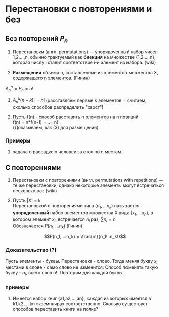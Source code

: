 # Перестановки с повторениями и без

## Без повторений $P_n$
1. Перестановки (англ. permutations) — упорядоченный набор чисел 1,2,…,n, обычно трактуемый как **биекция** на множестве {1,2,…,n}, которая числу i ставит соответствие i-й элемент из набора. (wiki)

2. **Размещения** объема n, составленные из элементов множества Х, содержащего n элементов. (Гинин)

$A_n^n = P_n = n!$

1. $A_n^k (n-k)! = n!$ (расставляем первые k элементов + считаем, сколько способов распределить "хвост")

2. Пусть f(n) - способ расставить n элементов на n позиций  
f(n) = n*f(n-1) =...= n!   
 (Доказываем, как (3) для размещений) 

### Примеры 
1. задача о рассадке n человек за стол по n местам.

## С повторениями
1. Перестановки с повторениями (англ. permutations with repetitions) — те же перестановки, однако некоторые элементы могут встречаться несколько раз.(wiki)

2. Пусть |X| = k  
Перестановкой с повторениями типа $(n_1, ...n_k)$ называется **упорядоченный** набор элементов множества Х вида $(x_1, ...x_n)$, в котором элемент $x_i$,
встречается $n_i$ раз, $\sum n_i = n$  
Обозначается $P(n_1, ...n_k)$ (Гинин)

$$P(n_1, ...n_k) = \frac{n!}{n_1!..n_k!}$$

### Доказательство (?)
Пусть элементы - буквы. Перестановка - слово. Тогда меняя букву $x_i$ местами в слове - само слово не изменится. Способ поменять такую букву - $n_i$, всего слов n!. Повторим для каждой буквы.

### примеры
1.  Имеется набор книг {a1,a2,…,an}, каждая из которых имеется в k1,k2,…,kn экземплярах соответственно. Сколько существует способов переставить книги на полке?